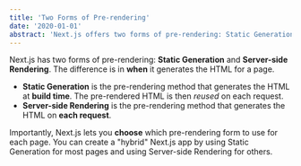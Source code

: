 ```yaml
---
title: 'Two Forms of Pre-rendering'
date: '2020-01-01'
abstract: 'Next.js offers two forms of pre-rendering: Static Generation and Server-side Rendering. This article explains the difference between the two methods and how to choose which one to use for each page. It also discusses how to create a hybrid Next.js app.'
---
```


Next.js has two forms of pre-rendering: **Static Generation** and **Server-side Rendering**. The difference is in **when** it generates the HTML for a page.

-   **Static Generation** is the pre-rendering method that generates the HTML at **build time**. The pre-rendered HTML is then _reused_ on each request.
-   **Server-side Rendering** is the pre-rendering method that generates the HTML on **each request**.

Importantly, Next.js lets you **choose** which pre-rendering form to use for each page. You can create a "hybrid" Next.js app by using Static Generation for most pages and using Server-side Rendering for others.
